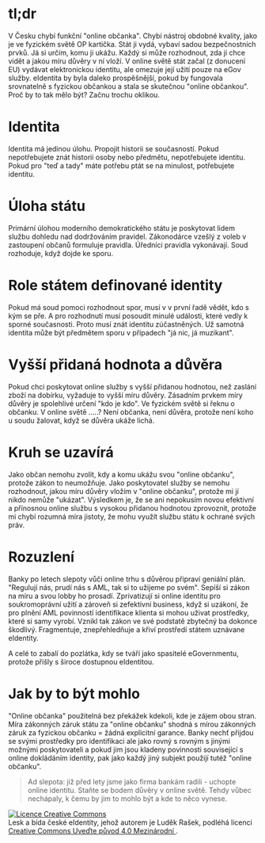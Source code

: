 # tl;dr
V Česku chybí funkční "online občanka". Chybí nástroj obdobné kvality, jako je ve fyzickém světě OP kartička. Stát ji vydá, 
vybaví sadou bezpečnostních prvků. Já si určím, komu ji ukážu. Každý si může rozhodnout, zda ji chce vidět a 
jakou míru důvěry v ní vloží. V online světě stát začal (z donucení EU) vydávat elektronickou identitu, ale 
omezuje její užití pouze na eGov služby. eIdentita by byla daleko prospěšnější, pokud by fungovala srovnatelně s fyzickou občankou 
a stala se skutečnou "online občankou". Proč by to tak mělo být? Začnu trochu oklikou.

# Identita
Identita má jedinou úlohu. Propojit historii se současností. Pokud nepotřebujete znát historii osoby nebo předmětu, 
nepotřebujete identitu. Pokud pro "teď a tady" máte potřebu ptát se na minulost, potřebujete identitu.

# Úloha státu
Primární úlohou moderního demokratického státu je poskytovat lidem službu dohledu nad dodržováním pravidel. Zákonodárce 
vzešlý z voleb v zastoupení občanů formuluje pravidla. Úředníci pravidla vykonávají. Soud rozhoduje, když dojde ke sporu.

# Role státem definované identity
Pokud má soud pomoci rozhodnout spor, musí v v první řadě vědět, kdo s kým se pře. A pro rozhodnutí musí posoudit 
minulé události, které vedly k sporné současnosti. Proto musí znát identitu zúčastněných. Už samotná identita může 
být předmětem sporu v případech "já nic, já muzikant".

# Vyšší přidaná hodnota a důvěra
Pokud chci poskytovat online služby s vyšší přidanou hodnotou, než zaslání zboží na dobírku, vyžaduje to vyšší míru důvěry.
Zásadním prvkem míry důvěry je spolehlivé určení "kdo je kdo". Ve fyzickém světě si řeknu o občanku. V online světě .....?
Není občanka, není důvěra, protože není koho u soudu žalovat, když se důvěra ukáže lichá.

# Kruh se uzavírá
Jako občan nemohu zvolit, kdy a komu ukážu svou "online občanku", protože zákon to neumožňuje. Jako poskytovatel 
služby se nemohu rozhodnout, jakou míru důvěry vložím v "online občanku", protože mi jí nikdo nemůže "ukázat".
Výsledkem je, že se ani nepokusím novou efektivní a přínosnou online službu s vysokou přidanou hodnotou zprovoznit, 
protože mi chybí rozumná míra jistoty, že mohu využít službu státu k ochrané svých práv.

# Rozuzlení
Banky po letech slepoty vůči online trhu s důvěrou připraví geniální plán. "Regulují nás, prudí nás s AML, tak 
si to užijeme po svém". Sepíší si zákon na míru a svou lobby ho prosadí. Zprivatizují si online identitu pro 
soukromoprávní užití a zároveň si zefektivní business, když si uzákoní, že pro plnění AML povinností identifikace klienta 
si mohou uživat prostředky, které si samy vyrobí. Vznikl tak zákon ve své podstatě zbytečný ba dokonce škodlivý. 
Fragmentuje, znepřehledňuje a křiví prostředí státem uznávane eIdentity.

A celé to zabalí do pozlátka, kdy se tváří jako spasitelé eGovernmentu, protože přišly s široce dostupnou eIdentitou.

# Jak by to být mohlo
"Online občanka" použitelná bez překážek kdekoli, kde je zájem obou stran. Míra zákonných záruk státu za "online občanku" 
shodná s mírou zákonných záruk za fyzickou občanku = žádná explicitní garance. Banky nechť přijdou se svými prostředky 
pro identifikaci ale jako rovný s rovným s jinými možnými poskytovateli a pokud jim jsou kladeny povinnosti související 
s online dokládáním identity, pak jako každý jiný subjekt použijí tutéž "online občanku". 

> Ad slepota: již před lety jsme jako firma bankám radili - uchopte online identitu. Staňte se bodem důvěry v online světě. Tehdy vůbec nechápaly, k čemu by jim to mohlo být a kde to něco vynese.     

<a rel="license" href="http://creativecommons.org/licenses/by/4.0/"><img alt="Licence Creative Commons" style="border-width:0" src="https://i.creativecommons.org/l/by/4.0/80x15.png" /></a><br /><span xmlns:dct="http://purl.org/dc/terms/" property="dct:title">Lesk a bída české eIdentity</span>, jehož autorem je <span xmlns:cc="http://creativecommons.org/ns#" property="cc:attributionName">Luděk Rašek</span>, podléhá licenci <a rel="license" href="http://creativecommons.org/licenses/by/4.0/">Creative Commons Uveďte původ 4.0 Mezinárodní </a>.
